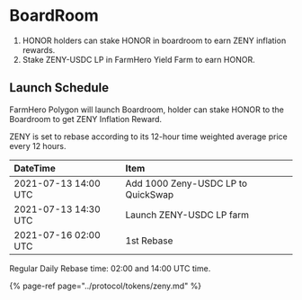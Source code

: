 # BoardRoom

1. HONOR holders can stake HONOR in boardroom to earn ZENY inflation rewards.
2. Stake ZENY-USDC LP in FarmHero Yield Farm to earn HONOR.

## Launch Schedule

FarmHero Polygon will launch Boardroom, holder can stake HONOR to the Boardroom to get ZENY Inflation Reward.

ZENY is set to rebase according to its 12-hour time weighted average price every 12 hours.

| DateTime | Item |
| :--- | :--- |
| 2021-07-13 14:00 UTC | Add 1000 Zeny-USDC LP to QuickSwap |
| 2021-07-13 14:30 UTC | Launch ZENY-USDC LP farm |
| 2021-07-16 02:00 UTC | 1st Rebase |

Regular Daily Rebase time: 02:00 and 14:00 UTC time.

{% page-ref page="../protocol/tokens/zeny.md" %}



